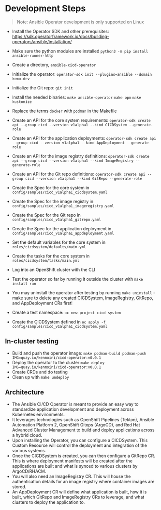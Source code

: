 # Development Steps

> Note: Ansible Operator development is only supported on Linux

- Install the Operator SDK and other prerequisites: https://sdk.operatorframework.io/docs/building-operators/ansible/installation/
- Make sure the python modules are installed `python3 -m pip install ansible-runner-http`
- Create a directory, `ansible-cicd-operator`
- Initialize the operator: `operator-sdk init --plugins=ansible --domain kemo.dev`
- Initialize the Git repo: `git init`
- Install the needed binaries: `make ansible-operator` `make opm` `make kustomize`
- Replace the terms `docker` with `podman` in the Makefile

- Create an API for the core system requirements: `operator-sdk create api --group cicd --version v1alpha1 --kind CICDSystem --generate-role`
- Create an API for the application deployments: `operator-sdk create api --group cicd --version v1alpha1 --kind AppDeployment --generate-role`
- Create an API for the image registry definitions: `operator-sdk create api --group cicd --version v1alpha1 --kind ImageRegistry --generate-role`
- Create an API for the Git repo definitions: `operator-sdk create api --group cicd --version v1alpha1 --kind GitRepo --generate-role`

- Create the Spec for the core system in `config/samples/cicd_v1alpha1_cicdsystem.yaml`
- Create the Spec for the image registry in `config/samples/cicd_v1alpha1_imageregistry.yaml`
- Create the Spec for the Git repo in `config/samples/cicd_v1alpha1_gitrepo.yaml`
- Create the Spec for the application deployment in `config/samples/cicd_v1alpha1_appdeployment.yaml`

- Set the default variables for the core system in `roles/cicdsystem/defaults/main.yml`
- Create the tasks for the core system in `roles/cicdsystem/tasks/main.yml`
- Log into an OpenShift cluster with the CLI
- Test the operator so far by running it outside the cluster with `make install run`
- You may uninstall the operator after testing by running `make uninstall` - make sure to delete any created CICDSystem, ImageRegistry, GitRepo, and AppDeployment CRs first!

- Create a test namespace: `oc new-project cicd-system`
- Create the CICDSystem defined in `oc apply -f config/samples/cicd_v1alpha1_cicdsystem.yaml`

## In-cluster testing

- Build and push the operator image: `make podman-build podman-push IMG=quay.io/kenmoini/cicd-operator:v0.0.1`
- Deploy the operator to the cluster `make deploy IMG=quay.io/kenmoini/cicd-operator:v0.0.1`
- Create CRDs and do testing
- Clean up with `make undeploy`

## Architecture

- The Ansible CI/CD Operator is meant to provide an easy way to standardize application development and deployment across Kubernetes environments.
- It leverages technologies such as OpenShift Pipelines (Tekton), Ansible Automation Platform 2, OpenShift Gitops (ArgoCD), and Red Hat Advanced Cluster Management to build and deploy applications across a hybrid cloud.
- Upon installing the Operator, you can configure a CICDSystem.  This Custom Resource will control the deployment and integration of the various systems.
- Once the CICDSystem is created, you can then configure a GitRepo CR.  This is where deployment manifests will be created after the applications are built and what is synced to various clusters by ArgoCD/RHACM.
- You will also need an ImageRegistry CR.  This will house the authentication details for an image registry where container images are stored.
- An AppDeployment CR will define what application is built, how it is built, which GitRepo and ImageRegistry CRs to leverage, and what clusters to deploy the application to.